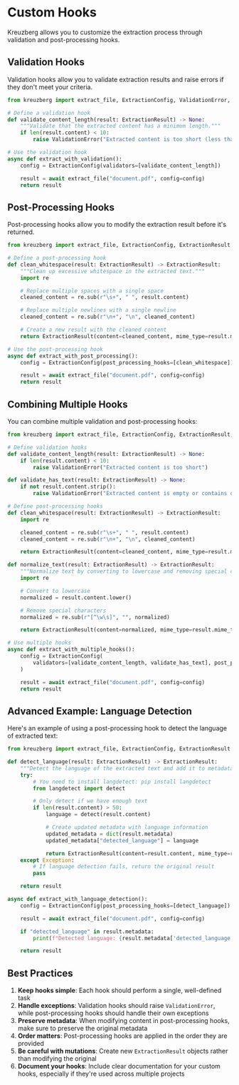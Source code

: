 # Custom Hooks

Kreuzberg allows you to customize the extraction process through validation and post-processing hooks.

## Validation Hooks

Validation hooks allow you to validate extraction results and raise errors if they don't meet your criteria.

```python
from kreuzberg import extract_file, ExtractionConfig, ValidationError, ExtractionResult

# Define a validation hook
def validate_content_length(result: ExtractionResult) -> None:
    """Validate that the extracted content has a minimum length."""
    if len(result.content) < 10:
        raise ValidationError("Extracted content is too short (less than 10 characters)")

# Use the validation hook
async def extract_with_validation():
    config = ExtractionConfig(validators=[validate_content_length])

    result = await extract_file("document.pdf", config=config)
    return result
```

## Post-Processing Hooks

Post-processing hooks allow you to modify the extraction result before it's returned.

```python
from kreuzberg import extract_file, ExtractionConfig, ExtractionResult

# Define a post-processing hook
def clean_whitespace(result: ExtractionResult) -> ExtractionResult:
    """Clean up excessive whitespace in the extracted text."""
    import re

    # Replace multiple spaces with a single space
    cleaned_content = re.sub(r"\s+", " ", result.content)

    # Replace multiple newlines with a single newline
    cleaned_content = re.sub(r"\n+", "\n", cleaned_content)

    # Create a new result with the cleaned content
    return ExtractionResult(content=cleaned_content, mime_type=result.mime_type, metadata=result.metadata)

# Use the post-processing hook
async def extract_with_post_processing():
    config = ExtractionConfig(post_processing_hooks=[clean_whitespace])

    result = await extract_file("document.pdf", config=config)
    return result
```

## Combining Multiple Hooks

You can combine multiple validation and post-processing hooks:

```python
from kreuzberg import extract_file, ExtractionConfig, ExtractionResult, ValidationError

# Define validation hooks
def validate_content_length(result: ExtractionResult) -> None:
    if len(result.content) < 10:
        raise ValidationError("Extracted content is too short")

def validate_has_text(result: ExtractionResult) -> None:
    if not result.content.strip():
        raise ValidationError("Extracted content is empty or contains only whitespace")

# Define post-processing hooks
def clean_whitespace(result: ExtractionResult) -> ExtractionResult:
    import re

    cleaned_content = re.sub(r"\s+", " ", result.content)
    cleaned_content = re.sub(r"\n+", "\n", cleaned_content)

    return ExtractionResult(content=cleaned_content, mime_type=result.mime_type, metadata=result.metadata)

def normalize_text(result: ExtractionResult) -> ExtractionResult:
    """Normalize text by converting to lowercase and removing special characters."""
    import re

    # Convert to lowercase
    normalized = result.content.lower()

    # Remove special characters
    normalized = re.sub(r"[^\w\s]", "", normalized)

    return ExtractionResult(content=normalized, mime_type=result.mime_type, metadata=result.metadata)

# Use multiple hooks
async def extract_with_multiple_hooks():
    config = ExtractionConfig(
        validators=[validate_content_length, validate_has_text], post_processing_hooks=[clean_whitespace, normalize_text]
    )

    result = await extract_file("document.pdf", config=config)
    return result
```

## Advanced Example: Language Detection

Here's an example of using a post-processing hook to detect the language of extracted text:

```python
from kreuzberg import extract_file, ExtractionConfig, ExtractionResult

def detect_language(result: ExtractionResult) -> ExtractionResult:
    """Detect the language of the extracted text and add it to metadata."""
    try:
        # You need to install langdetect: pip install langdetect
        from langdetect import detect

        # Only detect if we have enough text
        if len(result.content) > 50:
            language = detect(result.content)

            # Create updated metadata with language information
            updated_metadata = dict(result.metadata)
            updated_metadata["detected_language"] = language

            return ExtractionResult(content=result.content, mime_type=result.mime_type, metadata=updated_metadata)
    except Exception:
        # If language detection fails, return the original result
        pass

    return result

async def extract_with_language_detection():
    config = ExtractionConfig(post_processing_hooks=[detect_language])

    result = await extract_file("document.pdf", config=config)

    if "detected_language" in result.metadata:
        print(f"Detected language: {result.metadata['detected_language']}")

    return result
```

## Best Practices

1. **Keep hooks simple**: Each hook should perform a single, well-defined task
1. **Handle exceptions**: Validation hooks should raise `ValidationError`, while post-processing hooks should handle their own exceptions
1. **Preserve metadata**: When modifying content in post-processing hooks, make sure to preserve the original metadata
1. **Order matters**: Post-processing hooks are applied in the order they are provided
1. **Be careful with mutations**: Create new `ExtractionResult` objects rather than modifying the original
1. **Document your hooks**: Include clear documentation for your custom hooks, especially if they're used across multiple projects
